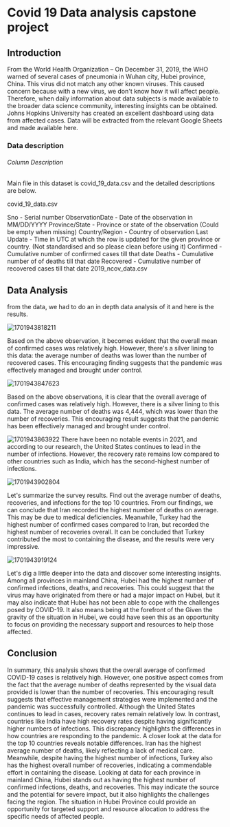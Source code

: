 # Covid 19 Data analysis capstone project

## Introduction

From the World Health Organization – On  December 31, 2019, the WHO warned of several cases of pneumonia in Wuhan city, Hubei province, China.
This virus did not match any other known viruses.
This caused concern because with a new virus, we don't know how it will affect people.
Therefore, when daily  information about data subjects is made available to the broader data science community, interesting insights can be obtained.
Johns Hopkins University has created an excellent dashboard using data from affected cases.
Data will be extracted from the relevant Google Sheets and made available here.

### Data description

###### Column Description

Main file in this dataset is covid_19_data.csv and the detailed descriptions are below.

covid_19_data.csv

Sno - Serial number
ObservationDate - Date of the observation in MM/DD/YYYY
Province/State - Province or state of the observation (Could be empty when missing)
Country/Region - Country of observation
Last Update - Time in UTC at which the row is updated for the given province or country. (Not standardised and so please clean before using it)
Confirmed - Cumulative number of confirmed cases till that date
Deaths - Cumulative number of of deaths till that date
Recovered - Cumulative number of recovered cases till that date
2019_ncov_data.csv

## Data Analysis

from the data, we had to do an in depth data analysis of it and here is the results.


![1701943818211](image/ReadME/1701943818211.png)


Based on the above observation, it becomes evident that the overall mean of confirmed cases was relatively high. However, there's a silver lining to this data: the average number of deaths was lower than the number of recovered cases. This encouraging finding suggests that the pandemic was effectively managed and brought under control.


![1701943847623](image/ReadME/1701943847623.png)


Based on the above observations, it is clear that the overall average of confirmed cases was relatively high.
However, there is a silver lining to this data.
The average number of deaths was 4,444, which was lower than the number of recoveries.
This encouraging result suggests that the pandemic has been effectively managed and brought under control.


![1701943863922](image/ReadME/1701943863922.png)
There have been no notable events in 2021, and according to our research, the United States continues to lead in the  number of infections.
However, the recovery rate remains low compared to other countries such as India, which has the second-highest number of infections.

![1701943902804](image/ReadME/1701943902804.png)

Let's summarize the survey results.
Find out the average number of deaths, recoveries, and infections for the top 10 countries.
From our findings, we can conclude that Iran recorded the highest number of deaths on average.
This may be due to medical deficiencies.
Meanwhile, Turkey had the highest number of confirmed cases compared to Iran, but recorded the highest number of recoveries overall.
It can be concluded that Turkey contributed the most to containing the disease, and the results were very impressive.


![1701943919124](image/ReadME/1701943919124.png)

Let's dig a little deeper into the data and discover some interesting insights.
Among all  provinces in mainland China, Hubei had the highest number of confirmed infections, deaths, and recoveries.
This could suggest that the virus may have originated from there or had a major impact on Hubei, but it may also indicate that Hubei has not been able to cope with the challenges posed by COVID-19.
It also means being at the forefront of the Given the gravity of the situation in Hubei, we could have seen this as an opportunity to focus  on providing the necessary support and resources to help those affected.

## Conclusion

In summary, this analysis shows that the  overall average of confirmed COVID-19 cases is relatively high.
However, one positive aspect comes from the fact that the average number of deaths represented by the visual data provided  is lower than the number of recoveries.
This encouraging result suggests that effective management strategies were implemented and the pandemic was successfully controlled.
Although the United States continues to lead in cases, recovery rates remain relatively low.
In contrast, countries like India have high recovery rates despite having significantly higher numbers of infections.
This discrepancy highlights the differences in how countries are responding to the pandemic.
A closer look at the data for the top 10 countries reveals notable differences.
Iran has the highest average number of deaths, likely reflecting a lack of medical care.
Meanwhile, despite having the highest number of infections, Turkey also has the highest overall number of  recoveries, indicating a commendable effort in containing the disease.
Looking at data for each province in mainland China, Hubei stands out as having the highest number of confirmed infections, deaths, and recoveries.
This may indicate the source and the potential for severe impact, but it also highlights the challenges facing the region.
The situation in Hubei Province could provide an opportunity for targeted support and resource allocation to address the specific needs of  affected people.

